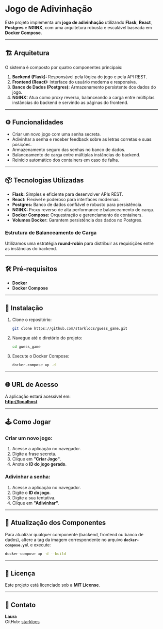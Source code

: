 # Jogo de Adivinhação

Este projeto implementa um **jogo de adivinhação** utilizando **Flask**, **React**, **Postgres** e **NGINX**, com uma arquitetura robusta e escalável baseada em **Docker Compose**.

---

## 🏗️ Arquitetura

O sistema é composto por quatro componentes principais:

1. **Backend (Flask):** Responsável pela lógica do jogo e pela API REST.
2. **Frontend (React):** Interface do usuário moderna e responsiva.
3. **Banco de Dados (Postgres):** Armazenamento persistente dos dados do jogo.
4. **NGINX:** Atua como proxy reverso, balanceando a carga entre múltiplas instâncias do backend e servindo as páginas do frontend.

---

## ⚙️ Funcionalidades

- Criar um novo jogo com uma senha secreta.
- Adivinhar a senha e receber feedback sobre as letras corretas e suas posições.
- Armazenamento seguro das senhas no banco de dados.
- Balanceamento de carga entre múltiplas instâncias do backend.
- Reinício automático dos containers em caso de falha.

---

## 📦 Tecnologias Utilizadas

- **Flask:** Simples e eficiente para desenvolver APIs REST.
- **React:** Flexível e poderoso para interfaces modernas.
- **Postgres:** Banco de dados confiável e robusto para persistência.
- **NGINX:** Proxy reverso de alta performance e balanceamento de carga.
- **Docker Compose:** Orquestração e gerenciamento de containers.
- **Volumes Docker:** Garantem persistência dos dados no Postgres.

### Estrutura de Balanceamento de Carga
Utilizamos uma estratégia **round-robin** para distribuir as requisições entre as instâncias do backend.

---

## 🛠️ Pré-requisitos

- **Docker**
- **Docker Compose**

---

## 🚀 Instalação

1. Clone o repositório:  
   ```bash
   git clone https://github.com/starklocs/guess_game.git
   ```
2. Navegue até o diretório do projeto:  
   ```bash
   cd guess_game
   ```
3. Execute o Docker Compose:  
   ```bash
   docker-compose up -d
   ```

---

## 🌐 URL de Acesso

A aplicação estará acessível em:  
**[http://localhost](http://localhost:5000)**

---

## 🕹️ Como Jogar

### Criar um novo jogo:

1. Acesse a aplicação no navegador.
2. Digite a frase secreta.
3. Clique em **"Criar Jogo"**.
4. Anote o **ID do jogo gerado**.

### Adivinhar a senha:

1. Acesse a aplicação no navegador.
2. Digite o **ID do jogo**.
3. Digite a sua tentativa.
4. Clique em **"Adivinhar"**.

---

## 🔄 Atualização dos Componentes

Para atualizar qualquer componente (backend, frontend ou banco de dados), altere a tag da imagem correspondente no arquivo **`docker-compose.yml`** e execute:  
```bash
docker-compose up -d --build
```

---

## 📜 Licença

Este projeto está licenciado sob a **MIT License**.

---

## 📧 Contato

**Laura**  
GitHub: [starklocs](https://github.com/starklocs)  
